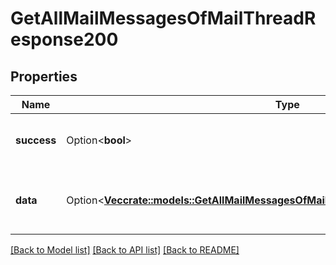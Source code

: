 # GetAllMailMessagesOfMailThreadResponse200

## Properties

Name | Type | Description | Notes
------------ | ------------- | ------------- | -------------
**success** | Option<**bool**> | If the response is successful or not | [optional]
**data** | Option<[**Vec<crate::models::GetAllMailMessagesOfMailThreadResponse200AllOfDataInner>**](getAllMailMessagesOfMailThreadResponse200_allOf_data_inner.md)> | The array of the mail messages of the mail thread | [optional]

[[Back to Model list]](../README.md#documentation-for-models) [[Back to API list]](../README.md#documentation-for-api-endpoints) [[Back to README]](../README.md)


